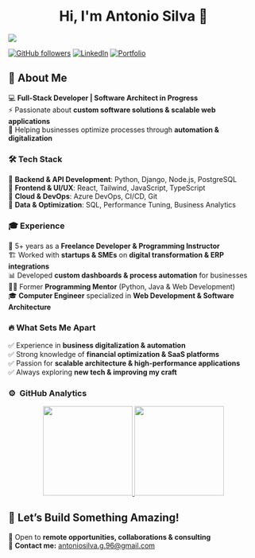 <div align="center">
<h1 align="center">Hi, I'm Antonio Silva 👋</h1>
</div>
<img src="https://i.imgur.com/lqhechC.png">

[![GitHub followers](https://img.shields.io/github/followers/AntonioSilvaDev?style=social)](https://github.com/AntonioSilvaDev)
[![LinkedIn](https://img.shields.io/badge/-LinkedIn-blue?style=social&logo=linkedin)](https://www.linkedin.com/in/antoniosilvadev/)
[![Portfolio](https://img.shields.io/badge/-Portfolio-black?style=social&logo=vercel)](https://antoniosilva.dev)  

## 🚀 About Me  

💻 **Full-Stack Developer | Software Architect in Progress**  
⚡ Passionate about **custom software solutions & scalable web applications**  
🎯 Helping businesses optimize processes through **automation & digitalization**  

### 🛠️ Tech Stack  
🔹 **Backend & API Development**: Python, Django, Node.js, PostgreSQL  
🔹 **Frontend & UI/UX**: React, Tailwind, JavaScript, TypeScript  
🔹 **Cloud & DevOps**: Azure DevOps, CI/CD, Git  
🔹 **Data & Optimization**: SQL, Performance Tuning, Business Analytics    

### 🎓 Experience  
📍 5+ years as a **Freelance Developer & Programming Instructor**  
🏗️ Worked with **startups & SMEs** on **digital transformation & ERP integrations**  
📊 Developed **custom dashboards & process automation** for businesses  
👨‍🏫 Former **Programming Mentor** (Python, Java & Web Development)  
🎓 **Computer Engineer** specialized in **Web Development & Software Architecture**  

### 🔥 What Sets Me Apart  
✅ Experience in **business digitalization & automation**  
✅ Strong knowledge of **financial optimization & SaaS platforms**  
✅ Passion for **scalable architecture & high-performance applications**  
✅ Always exploring **new tech & improving my craft**  


### ⚙️ &nbsp;GitHub Analytics  

<p align="center">
<a href="https://github.com/AntonioSilvaDev">
  <img height="180em" src="https://github-readme-stats-eight-theta.vercel.app/api?username=AntonioSilvaDev&show_icons=true&theme=algolia&include_all_commits=true&count_private=true"/>
  <img height="180em" src="https://github-readme-stats-eight-theta.vercel.app/api/top-langs/?username=AntonioSilvaDev&layout=compact&langs_count=8&theme=algolia"/>
</a>
</p>  

## 📩 Let’s Build Something Amazing!  
💬 Open to **remote opportunities, collaborations & consulting**  
📧 **Contact me:** antoniosilva.g.96@gmail.com
